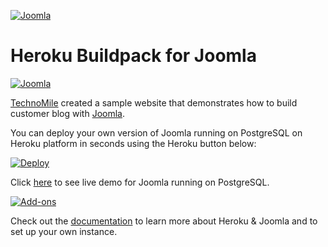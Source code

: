 [![Joomla](http://technomile.github.io/img/cms_buildpack_github.png)](http://www.technomile.com)
# Heroku Buildpack for Joomla

[![Joomla](http://technomile.github.io/img/heroku_drupal.jpg)](http://www.technomile.com/heroku/joomla-buildpack)

[TechnoMile](http://www.technomile.com) created a sample website that demonstrates how to build customer blog with [Joomla](http://www.joomla.org).

You can deploy your own version of Joomla running on PostgreSQL on Heroku platform in seconds using the Heroku button below:

[![Deploy](https://www.herokucdn.com/deploy/button.png)](https://heroku.com/deploy?template=https://github.com/technomile/Heroku-Joomla-PostgreSQL)

Click [here](http://heroku-joomla-postgresql.herokuapp.com/) to see live demo for Joomla running on PostgreSQL.

[![Add-ons](http://technomile.github.io/img/drupal-buidpack.png)](http://www.technomile.com/heroku/joomla-buildpack)

Check out the [documentation](http://technomile.github.io/joomla/) to learn more about Heroku & Joomla and to set up your own instance.
